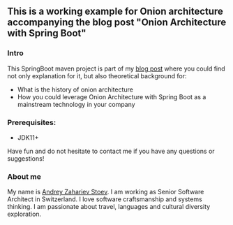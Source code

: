 ## This is a working example for Onion architecture accompanying the blog post "Onion Architecture with Spring Boot"

### Intro
This SpringBoot maven project is part of my [blog post](https://blog.mimacom.com/onion-architecture-spring-boot/) where you could find not only explanation for it, but also theoretical background for:
- What is the history of onion architecture
- How you could leverage Onion Architecture with Spring Boot as a mainstream technology in your company

### Prerequisites:
- JDK11+

Have fun and do not hesitate to contact me if you have any questions or suggestions!

### About me
My name is [Andrey Zahariev Stoev](https://www.linkedin.com/in/andistoev). 
I am working as Senior Software Architect in Switzerland.
I love software craftsmanship and systems thinking.
I am passionate about travel, languages and cultural diversity exploration.

